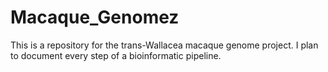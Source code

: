 # Macaque_Genomez

This is a repository for the trans-Wallacea macaque genome project.  I plan to document every step of a bioinformatic pipeline.
